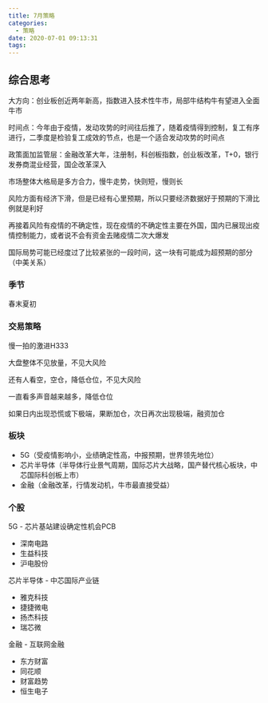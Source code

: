 ```yaml
---
title: 7月策略
categories:
  - 策略
date: 2020-07-01 09:13:31
tags:
---
```

## 综合思考

大方向：创业板创近两年新高，指数进入技术性牛市，局部牛结构牛有望进入全面牛市

时间点：今年由于疫情，发动攻势的时间往后推了，随着疫情得到控制，复工有序进行，二季度是检验复工成效的节点，也是一个适合发动攻势的时间点

政策面加监管层：金融改革大年，注册制，科创板指数，创业板改革，T+0，银行发券商混业经营，国企改革深入

市场整体大格局是多方合力，慢牛走势，快则短，慢则长

风险方面有经济下滑，但是已经有心里预期，所以只要经济数据好于预期的下滑比例就是利好

再接着风险有疫情的不确定性，现在疫情的不确定性主要在外国，国内已展现出疫情控制能力，或者说不会有资金去赌疫情二次大爆发

国际局势可能已经度过了比较紧张的一段时间，这一块有可能成为超预期的部分（中美关系）

### 季节

春末夏初

### 交易策略

慢一拍的激进H333

大盘整体不见放量，不见大风险

还有人看空，空仓，降低仓位，不见大风险

一直看多声音越来越多，降低仓位

如果日内出现恐慌或下极端，果断加仓，次日再次出现极端，融资加仓

### 板块

* 5G（受疫情影响小，业绩确定性高，中报预期，世界领先地位）
* 芯片半导体（半导体行业景气周期，国际芯片大战略，国产替代核心板块，中芯国际科创板上市）
* 金融（金融改革，行情发动机，牛市最直接受益）

### 个股

5G - 芯片基站建设确定性机会PCB
* 深南电路
* 生益科技
* 沪电股份

芯片半导体 - 中芯国际产业链
* 雅克科技
* 捷捷微电
* 扬杰科技
* 瑞芯微

金融 - 互联网金融
* 东方财富
* 同花顺
* 财富趋势
* 恒生电子